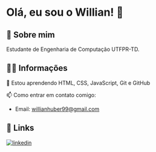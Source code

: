 
# Olá, eu sou o Willian! 👋


## 🚀 Sobre mim
Estudante de Engenharia de Computação UTFPR-TD.



## 👨‍💻 Informações

🧠 Estou aprendendo HTML, CSS, JavaScript, Git e GitHub

📫 Como entrar em contato comigo:
- Email: willianhuber99@gmail.com


## 🔗 Links

[![linkedin](https://img.shields.io/badge/linkedin-0A66C2?style=for-the-badge&logo=linkedin&logoColor=white)](https://www.linkedin.com/in/willianhuber/)



